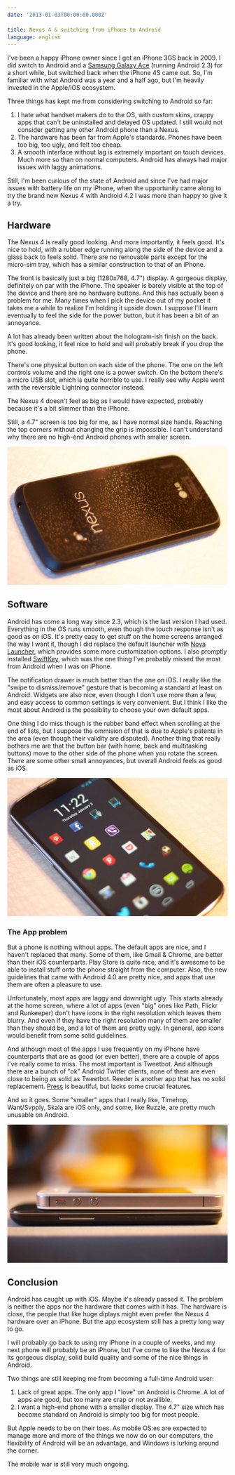 ```yaml
---
date: '2013-01-03T00:00:00.000Z'
 
title: Nexus 4 & switching from iPhone to Android
language: english
---
```


I've been a happy iPhone owner since I got an iPhone 3GS back in 2009. I did switch to Android and a [Samsung Galaxy Ace][1] (running Android 2.3) for a short while, but switched back when the iPhone 4S came out. So, I'm familiar with what Android was a year and a half ago, but I'm heavily invested in the Apple/iOS ecosystem.

Three things has kept me from considering switching to Android so far:

1. I hate what handset makers do to the OS, with custom skins, crappy apps that can't be uninstalled and delayed OS updated. I still would not consider getting any other Android phone than a Nexus.
2. The hardware has been far from Apple's standards. Phones have been too big, too ugly, and felt too cheap.
3. A smooth interface without lag is extremely important on touch devices. Much more so than on normal computers. Android has always had major issues with laggy animations.

Still, I'm been curious of the state of Android and since I've had major issues with battery life on my iPhone, when the upportunity came along to try the brand new Nexus 4 with Android 4.2 I was more than happy to give it a try.

## Hardware

The Nexus 4 is really good looking. And more importantly, it feels good. It's nice to hold, with a rubber edge running along the side of the device and a glass back to feels solid. There are no removable parts except for the micro-sim tray, which has a similar construction to that of an iPhone.

The front is basically just a big (1280x768, 4.7") display. A gorgeous display, definitely on par with the iPhone. The speaker is barely visible at the top of the device and there are no hardware buttons. And this has actually been a problem for me. Many times when I pick the device out of my pocket it takes me a while to realize I'm holding it upside down. I suppose I'll learn eventually to feel the side for the power button, but it has been a bit of an annoyance.

A lot has already been written about the hologram-ish finish on the back. It's good looking, it feel nice to hold and will probably break if you drop the phone.

There's one physical button on each side of the phone. The one on the left controls volume and the right one is a power switch. On the bottom there's a micro USB slot, which is quite horrible to use. I really see why Apple went with the reversible Lightning connector instead.

The Nexus 4 doesn't feel as big as I would have expected, probably because it's a bit slimmer than the iPhone.

Still, a 4.7" screen is too big for me, as I have normal size hands. Reaching the top corners without changing the grip is impossible. I can't understand why there are no high-end Android phones with smaller screen.

!["Nexus 4"](./nexus5.jpg)

## Software

Android has come a long way since 2.3, which is the last version I had used. Everything in the OS runs smooth, even though the touch response isn't as good as on iOS. It's pretty easy to get stuff on the home screens arranged the way I want it, though I did replace the default launcher with [Nova Launcher][2], which provides some more customization options. I also promptly installed [SwiftKey][3], which was the one thing I've probably missed the most from Android when I was on iPhone.

The notification drawer is much better than the one on iOS. I really like the "swipe to dismiss/remove" gesture that is becoming a standard at least on Android. Widgets are also nice, even though I don't use more than a few, and easy access to common settings is very convenient. But I think I like the most about Android is the possiblity to choose your own default apps.

One thing I do miss though is the rubber band effect when scrolling at the end of lists, but I suppose the ommision of that is due to Apple's patents in the area (even though their validity are disputed). Another thing that really bothers me are that the button bar (with home, back and multitasking buttons) move to the other side of the phone when you rotate the screen. There are some other small annoyances, but overall Android feels as good as iOS.

!["Nexus 4"](./nexus11.jpg)

### The App problem

But a phone is nothing without apps. The default apps are nice, and I haven't replaced that many. Some of them, like Gmail & Chrome, are better than their iOS counterparts. Play Store is quite nice, and it's awesome to be able to install stuff onto the phone straight from the computer. Also, the new guidelines that came with Android 4.0 are pretty nice, and apps that use them are often a pleasure to use.

Unfortunately, most apps are laggy and downright ugly. This starts already at the home screen, where a lot of apps (even "big" ones like Path, Flickr and Runkeeper) don't have icons in the right resolution which leaves them blurry. And even if they have the right resolution many of them are smaller than they should be, and a lot of them are pretty ugly. In general, app icons would benefit from some solid guidelines.

And although most of the apps I use frequently on my iPhone have counterparts that are as good (or even better), there are a couple of apps I've really come to miss. The most important is Tweetbot. And although there are a bunch of "ok" Android Twitter clients, none of them are even close to being as solid as Tweetbot. Reeder is another app that has no solid replacement. [Press][4] is beautiful, but lacks some crucial features.

And so it goes. Some "smaller" apps that I really like, Timehop, Want/Svpply, Skala are iOS only, and some, like Ruzzle, are pretty much unusable on Android.

!["Nexus 4 & iPhone 4S"](./nexus7.jpg)

## Conclusion

Android has caught up with iOS. Maybe it's already passed it. The problem is neither the apps nor the hardware that comes with it has. The hardware is close, the people that like huge diplays might even prefer the Nexus 4 hardware over an iPhone. But the app ecosystem still has a pretty long way to go.

I will probably go back to using my iPhone in a couple of weeks, and my next phone will probably be an iPhone, but I've come to like the Nexus 4 for its gorgeous display, solid build quality and some of the nice things in Android.

Two things are still keeping me from becoming a full-time Android user:

1. Lack of great apps. The only app I "love" on Android is Chrome. A lot of apps are good, but too many are crap or not availible.
2. I want a high-end phone with a smaller display. The 4.7" size which has become standard on Android is simply too big for most people.

But Apple needs to be on their toes. As mobile OS:es are expected to manage more and more of the things we now do on our computers, the flexibility of Android will be an advantage, and Windows is lurking around the corner.

The mobile war is still very much ongoing.

[1]: http://www.samsung.com/galaxyace/ace_overview.html
[2]: http://novalauncher.com
[3]: http://www.swiftkey.net/en/
[4]: http://twentyfivesquares.com/press/
